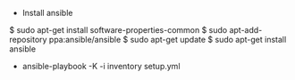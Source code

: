 - Install ansible

$ sudo apt-get install software-properties-common
$ sudo apt-add-repository ppa:ansible/ansible
$ sudo apt-get update
$ sudo apt-get install ansible

- ansible-playbook -K -i inventory setup.yml
